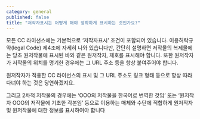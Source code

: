 ```yaml
---
category: general
published: false
title: "저작자표시는 어떻게 해야 정확하게 표시하는 것인가요?"
---
```


모든 CC 라이선스에는 기본적으로 ‘저작자표시’ 조건이 포함되어 있습니다. 이용허락규약(legal Code) 제4조에 자세히 나와 있습니다만, 간단히 설명하면 저작물의 복제물에는 당초 원저작물에 표시된 바와 같은 원저작자, 제호를 표시해야 합니다. 또한 원저작자가 저작물의 위치를 명기한 경우에는 그 URL 주소 등을 항상 붙여주어야 합니다. 

원저작자가 적용한 CC 라이선스의 표시 및 그 URL 주소도 링크 형태 등으로 항상 따라다녀야 하는 것은 당연하겠지요. 

그리고 2차적 저작물의 경우에는 ‘OOO의 저작물을 한국어로 번역한 것임’ 또는 ‘원저작자 OOO의 저작물에 기초한 각본임’ 등으로 이용하는 매체와 수단에 적합하게 원저작자 및 원저작물에 대한 정보를 표시하여야 합니다